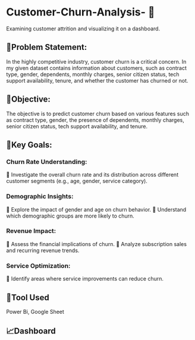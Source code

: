 # Customer-Churn-Analysis- 🔔

Examining customer attrition and visualizing it on a dashboard.

## 📇Problem Statement:

In the highly competitive industry, customer churn is a critical concern. In my given dataset contains information about customers, such as contract type, gender, dependents, monthly charges, senior citizen status, tech support availability, tenure, and whether the customer has churned or not.

## 📝Objective:
The objective is to predict customer churn based on various features such as contract type, gender, the presence of dependents, monthly charges, senior citizen status, tech support availability, and tenure.

## 🎯Key Goals:

### Churn Rate Understanding:

💠 Investigate the overall churn rate and its distribution across different customer segments (e.g., age, gender, service category).

### Demographic Insights:

💠 Explore the impact of gender and age on churn behavior.
💠 Understand which demographic groups are more likely to churn.

### Revenue Impact:

💠 Assess the financial implications of churn.
💠 Analyze subscription sales and recurring revenue trends.

### Service Optimization:

💠 Identify areas where service improvements can reduce churn.

## 🔧Tool Used

Power Bi, Google Sheet

## 📈Dashboard
